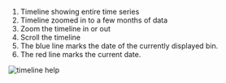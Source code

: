 1. Timeline showing entire time series
2. Timeline zoomed in to a few months of data
3. Zoom the timeline in or out
4. Scroll the timeline
5. The blue line marks the date of the currently displayed bin.
6. The red line marks the current date.

![timeline help](https://cloud.githubusercontent.com/assets/14059636/11192500/91f5bef4-8c6f-11e5-84a1-96768bc4cce0.png)
